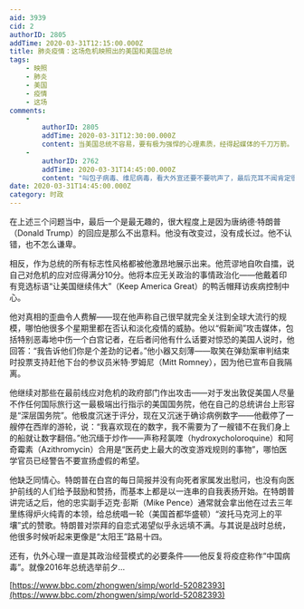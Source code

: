 ```yaml
---
aid: 3939
cid: 2
authorID: 2805
addTime: 2020-03-31T12:15:00.000Z
title: 肺炎疫情：这场危机映照出的美国和美国总统
tags:
    - 映照
    - 肺炎
    - 美国
    - 疫情
    - 这场
comments:
    -
        authorID: 2805
        addTime: 2020-03-31T12:30:00.000Z
        content: 当美国总统不容易，要有极为强悍的心理素质，经得起媒体的千刀万箭。
    -
        authorID: 2762
        addTime: 2020-03-31T14:45:00.000Z
        content: "叫包子病毒、维尼病毒，看大外宣还要不要吭声了，最后充耳不闻肯定很有喜感\U0001F602"
date: 2020-03-31T14:45:00.000Z
category: 时政
---
```


在上述三个问题当中，最后一个是最无趣的，很大程度上是因为唐纳德·特朗普（Donald Trump）的回应是那么不出意料。他没有改变过，没有成长过。他不认错，也不怎么谦卑。

相反，作为总统的所有标志性风格都被他激昂地展示出来。他荒谬地自吹自擂，说自己对危机的应对应得满分10分。他将本应无关政治的事情政治化——他戴着印有竞选标语“让美国继续伟大”（Keep America Great）的鸭舌帽拜访疾病控制中心。

他对真相的歪曲令人费解——现在他声称自己很早就完全关注到全球大流行的规模，哪怕他很多个星期里都在否认和淡化疫情的威胁。他以“假新闻”攻击媒体，包括特别恶毒地中伤一个白宫记者，在后者问他有什么话要对惊恐的美国人说时，他回答：“我告诉他们你是个差劲的记者。”他小器又刻薄——取笑在弹劾案审判结束时投票支持赶他下台的参议员米特·罗姆尼（Mitt Romney），因为他已宣布自我隔离。

他继续对那些在最前线应对危机的政府部门作出攻击——对于发出敦促美国人尽量不作任何国际旅行这一最极端出行指示的美国国务院，他在自己的总统讲台上形容是“深层国务院”。他极度沉迷于评分，现在又沉迷于确诊病例数字——他截停了一艘停在西岸的游轮，说：“我喜欢现在的数字，我不需要为了一艘错不在我们身上的船就让数字翻倍。”他沉缅于炒作——声称羟氯喹（hydroxycholoroquine）和阿奇霉素（Azithromycin）合用是“医药史上最大的改变游戏规则的事物”，哪怕医学官员已经警告不要宣扬虚假的希望。

他缺乏同情心。特朗普在白宫的每日简报并没有向死者家属发出慰问，也没有向医护前线的人们给予鼓励和赞扬，而基本上都是以一连串的自我表扬开始。在特朗普讲完话之后，他的忠实副手迈克·彭斯（Mike Pence）通常就会拿出他在过去三年里练得炉火纯青的本领，给总统唱一轮（美国首都华盛顿）“波托马克河上的平壤”式的赞歌。特朗普对崇拜的自恋式渴望似乎永远填不满。与其说是战时总统，他很多时候听起来更像是“太阳王”路易十四。

还有，仇外心理一直是其政治经营模式的必要条件——他反复将疫症称作“中国病毒”。就像2016年总统选举前夕…

[https://www.bbc.com/zhongwen/simp/world-52082393](https://www.bbc.com/zhongwen/simp/world-52082393)

